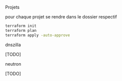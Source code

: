 Projets



pour chaque projet se rendre dans le dossier respectif

```bash
terraform init
terraform plan
terraform apply -auto-approve 
```



dnszilla

[TODO]

neutron

[TODO]
